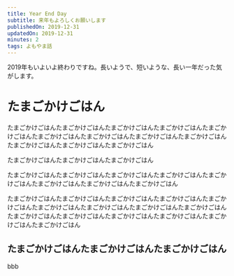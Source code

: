 ```yaml
---
title: Year End Day
subtitle: 来年もよろしくお願いします
publishedOn: 2019-12-31
updatedOn: 2019-12-31
minutes: 2
tags: よもやま話
---
```


2019年もいよいよ終わりですね。長いようで、短いような、長い一年だった気がします。

# たまごかけごはん

たまごかけごはんたまごかけごはんたまごかけごはんたまごかけごはんたまごかけごはんたまごかけごはんたまごかけごはんたまごかけごはんたまごかけごはんたまごかけごはんたまごかけごはんたまごかけごはん

たまごかけごはんたまごかけごはんたまごかけごはん

たまごかけごはんたまごかけごはんたまごかけごはんたまごかけごはんたまごかけごはんたまごかけごはんたまごかけごはんたまごかけごはん

たまごかけごはんたまごかけごはんたまごかけごはんたまごかけごはんたまごかけごはんたまごかけごはんたまごかけごはんたまごかけごはんたまごかけごはんたまごかけごはんたまごかけごはんたまごかけごはんたまごかけごはんたまごかけごはんたまごかけごはん

## たまごかけごはんたまごかけごはんたまごかけごはん

bbb
